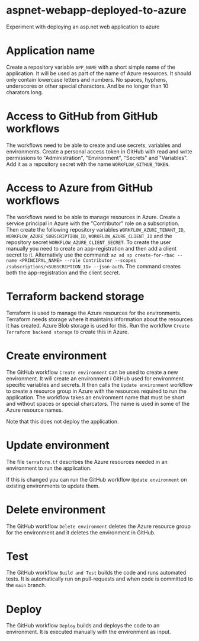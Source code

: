 # aspnet-webapp-deployed-to-azure

Experiment with deploying an asp.net web application to azure

# Application name

Create a repository variable `APP_NAME` with a short simple name of the application. It will be used as part of the name of Azure resources. It should only contain lowercase letters and numbers. No spaces, hyphens, underscores or other special charactors. And be no longer than 10 charators long.

# Access to GitHub from GitHub workflows

The workflows need to be able to create and use secrets, variables and environments. Create a personal access token in GitHub with read and write permissions to "Administration", "Environment", "Secrets" and "Variables". Add it as a repository secret with the name `WORKFLOW_GITHUB_TOKEN`.

# Access to Azure from GitHub workflows

The workflows need to be able to manage resources in Azure. Create a service principal in Azure with the "Contributor" role on a subscription. Then create the following repository variables `WORKFLOW_AZURE_TENANT_ID`, `WORKFLOW_AZURE_SUBSCRIPTION_ID`, `WORKFLOW_AZURE_CLIENT_ID` and the repository secret `WORKFLOW_AZURE_CLIENT_SECRET`.
To create the user manually you need to create an app-registration and then add a client secret to it. Alternativly use the command: `az ad sp create-for-rbac --name <PRINCIPAL_NAME> --role Contributor --scopes /subscriptions/<SUBSCRIPTION_ID> --json-auth`. The command creates both the app-registration and the client secret.

# Terraform backend storage

Terraform is used to manage the Azure resources for the environments. Terraform needs storage where it maintains information about the resources it has created. Azure Blob storage is used for this. Run the workflow `Create Terraform backend storage` to create this in Azure.

# Create environment

The GitHub workflow `Create environment` can be used to create a new environment. It will create an environment i GitHub used for environment specific variables and secrets. It then calls the `Update environment` workflow to create a resource group in Azure with the resources required to run the application. The workflow takes an environment name that must be short and without spaces or special charcators. The name is used in some of the Azure resource names.

Note that this does not deploy the application.

# Update environment

The file `terraform.tf` describes the Azure resources needed in an environment to run the application.

If this is changed you can run the GitHub workflow `Update environment` on existing environments to update them.

# Delete environment

The GitHub workflow `Delete environment` deletes the Azure resource group for the environment and it deletes the environment in GitHub.

# Test

The GitHub workflow `Build and Test` builds the code and runs automated tests. It is automatically run on pull-requests and when code is committed to the `main` branch.

# Deploy

The GitHub workflow `Deploy` builds and deploys the code to an environment. It is executed manually with the environment as input.
